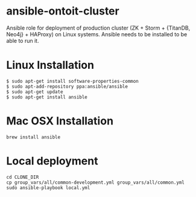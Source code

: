 # ansible-ontoit-cluster
Ansible role for deployment of production cluster (ZK + Storm + {TitanDB, Neo4j} + HAProxy) on Linux systems. Ansible needs to be installed to be able to run it.

# Linux Installation

```
$ sudo apt-get install software-properties-common
$ sudo apt-add-repository ppa:ansible/ansible
$ sudo apt-get update
$ sudo apt-get install ansible
```

# Mac OSX Installation
```
brew install ansible
```

# Local deployment

```
cd CLONE_DIR
cp group_vars/all/common-development.yml group_vars/all/common.yml
sudo ansible-playbook local.yml
```

